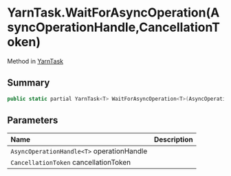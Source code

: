 # YarnTask.WaitForAsyncOperation(AsyncOperationHandle<T>,CancellationToken)

Method in [YarnTask](/docs/api/csharp/yarn.unity.yarntask-1.md)

## Summary



```csharp
public static partial YarnTask<T> WaitForAsyncOperation<T>(AsyncOperationHandle<T> operationHandle, CancellationToken cancellationToken);
```

## Parameters

|Name|Description|
|:---|:---|
|`AsyncOperationHandle<T>` operationHandle||
|`CancellationToken` cancellationToken||

